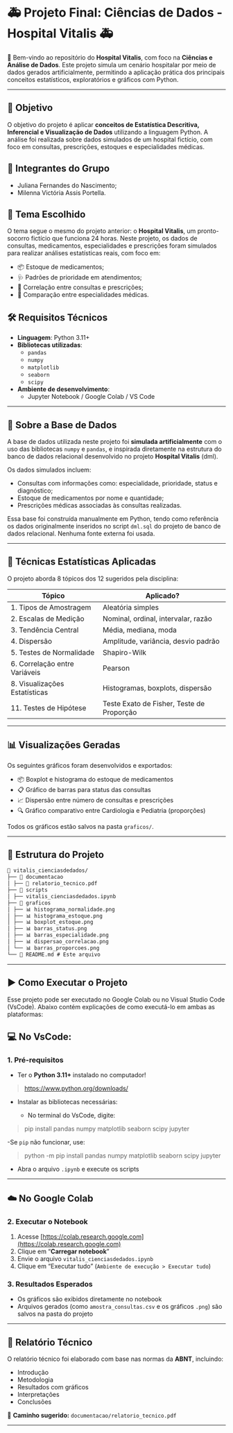 # 🚑 Projeto Final: Ciências de Dados - Hospital Vitalis 🚑

📌 Bem-vindo ao repositório do **Hospital Vitalis**, com foco na **Ciências e Análise de Dados**. Este projeto simula um
cenário
hospitalar por meio de dados gerados artificialmente, permitindo a aplicação prática dos principais conceitos
estatísticos, exploratórios e gráficos com Python.

---

## 🎯 Objetivo

O objetivo do projeto é aplicar **conceitos de Estatística Descritiva, Inferencial e Visualização de Dados** utilizando
a linguagem Python. A análise foi realizada sobre dados simulados de um hospital fictício, com foco em consultas,
prescrições, estoques e especialidades médicas.

## 👥 Integrantes do Grupo

- Juliana Fernandes do Nascimento;
- Milenna Victória Assis Portella.

## 🌟 Tema Escolhido

O tema segue o mesmo do projeto anterior: o **Hospital Vitalis**, um pronto-socorro fictício que funciona 24 horas.
Neste projeto, os dados de consultas, medicamentos, especialidades e prescrições foram simulados para realizar análises
estatísticas reais, com foco em:

- 📦 Estoque de medicamentos;
- 🩺 Padrões de prioridade em atendimentos;
- 💊 Correlação entre consultas e prescrições;
- 🧪 Comparação entre especialidades médicas.

## 🛠️ Requisitos Técnicos

- **Linguagem**: Python 3.11+
- **Bibliotecas utilizadas**:
    - `pandas`
    - `numpy`
    - `matplotlib`
    - `seaborn`
    - `scipy`
- **Ambiente de desenvolvimento**:
    - Jupyter Notebook / Google Colab / VS Code

---

## 🦾 Sobre a Base de Dados

A base de dados utilizada neste projeto foi **simulada artificialmente** com o uso das bibliotecas `numpy` e `pandas`, e
inspirada diretamente na estrutura do banco de dados relacional desenvolvido no projeto **Hospital Vitalis** (dml).

Os dados simulados incluem:

- Consultas com informações como: especialidade, prioridade, status e diagnóstico;
- Estoque de medicamentos por nome e quantidade;
- Prescrições médicas associadas às consultas realizadas.

Essa base foi construída manualmente em Python, tendo como referência os dados originalmente inseridos no script
`dml.sql` do projeto de banco de dados relacional. Nenhuma fonte externa foi usada.

---

## 🧪 Técnicas Estatísticas Aplicadas

O projeto aborda 8 tópicos dos 12 sugeridos pela disciplina:

| Tópico                        | Aplicado?                                 |
|-------------------------------|-------------------------------------------|
| 1. Tipos de Amostragem        | Aleatória simples                         |
| 2. Escalas de Medição         | Nominal, ordinal, intervalar, razão       |
| 3. Tendência Central          | Média, mediana, moda                      |
| 4. Dispersão                  | Amplitude, variância, desvio padrão       |
| 5. Testes de Normalidade      | Shapiro-Wilk                              |
| 6. Correlação entre Variáveis | Pearson                                   |
| 8. Visualizações Estatísticas | Histogramas, boxplots, dispersão          |
| 11. Testes de Hipótese        | Teste Exato de Fisher, Teste de Proporção |

---

## 📊 Visualizações Geradas

Os seguintes gráficos foram desenvolvidos e exportados:

- 📦 Boxplot e histograma do estoque de medicamentos
- 📋 Gráfico de barras para status das consultas
- 📈 Dispersão entre número de consultas e prescrições
- 🔍 Gráfico comparativo entre Cardiologia e Pediatria (proporções)

Todos os gráficos estão salvos na pasta `graficos/`.

---

## 📂 Estrutura do Projeto

```txt
📁 vitalis_cienciasdedados/
├── 📁 documentacao
│ ├── 📄 relatorio_tecnico.pdf
├── 📁 scripts
│ ├── vitalis_cienciasdedados.ipynb
├── 📁 graficos
│ ├── 📊 histograma_normalidade.png
│ ├── 📊 histograma_estoque.png
│ ├── 📊 boxplot_estoque.png
│ ├── 📊 barras_status.png
│ ├── 📊 barras_especialidade.png
│ ├── 📊 dispersao_correlacao.png
│ └── 📊 barras_proporcoes.png
└── 📄 README.md # Este arquivo
```
---

## ▶️ Como Executar o Projeto
Esse projeto pode ser executado no Google Colab ou no Visual Studio Code (VsCode). Abaixo contém explicações de como executá-lo em ambas as plataformas:

## 💻 No VsCode:
### 1. Pré-requisitos

- Ter o **Python 3.11+** instalado no computador!
>https://www.python.org/downloads/
  - Instalar as bibliotecas necessárias:

    - No terminal do VsCode, digite:

>pip install pandas numpy matplotlib seaborn scipy jupyter

-Se `pip` não funcionar, use:

>python -m pip install pandas numpy matplotlib seaborn scipy jupyter

  - Abra o arquivo `.ipynb` e execute os scripts
---

## ☁️ No Google Colab
### 2. Executar o Notebook

1. Acesse [https://colab.research.google.com](https://colab.research.google.com)
2. Clique em “**Carregar notebook**”
3. Envie o arquivo `vitalis_cienciasdedados.ipynb`
4. Clique em “Executar tudo” (`Ambiente de execução > Executar tudo`)

### 3. Resultados Esperados

- Os gráficos são exibidos diretamente no notebook
- Arquivos gerados (como `amostra_consultas.csv` e os gráficos `.png`) são salvos na pasta do projeto

---

## 📒 Relatório Técnico

O relatório técnico foi elaborado com base nas normas da **ABNT**, incluindo:

- Introdução
- Metodologia
- Resultados com gráficos
- Interpretações
- Conclusões

📄 **Caminho sugerido:** `documentacao/relatorio_tecnico.pdf`

---